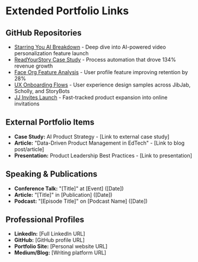 # Extended Portfolio Links

## GitHub Repositories
- [Starring You AI Breakdown](../starring-you-ai-breakdown) - Deep dive into AI-powered video personalization feature launch
- [ReadYourStory Case Study](../readyourstory-case-study) - Process automation that drove 134% revenue growth
- [Face Org Feature Analysis](../face-org-feature-breakdown) - User profile feature improving retention by 28%
- [UX Onboarding Flows](../onboarding-flows-repo) - User experience design samples across JibJab, Scholly, and StoryBots
- [JJ Invites Launch](../jj-invites-launch) - Fast-tracked product expansion into online invitations

## External Portfolio Items
- **Case Study:** AI Product Strategy - [Link to external case study]
- **Article:** "Data-Driven Product Management in EdTech" - [Link to blog post/article]
- **Presentation:** Product Leadership Best Practices - [Link to presentation]

## Speaking & Publications
- **Conference Talk:** "[Title]" at [Event] ([Date])
- **Article:** "[Title]" in [Publication] ([Date])
- **Podcast:** "[Episode Title]" on [Podcast Name] ([Date])

## Professional Profiles
- **LinkedIn:** [Full LinkedIn URL]
- **GitHub:** [GitHub profile URL]
- **Portfolio Site:** [Personal website URL]
- **Medium/Blog:** [Writing platform URL]